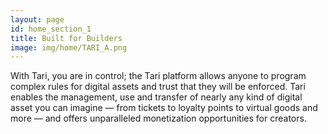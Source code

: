 ```yaml
---
layout: page
id: home_section_1
title: Built for Builders
image: img/home/TARI_A.png
---
```


With Tari, you are in control; the Tari platform allows anyone to program complex rules for digital assets and trust that they will be enforced. Tari enables the management, use and transfer of nearly any kind of digital asset you can imagine — from tickets to loyalty points to virtual goods and more — and offers unparalleled monetization opportunities for creators.

